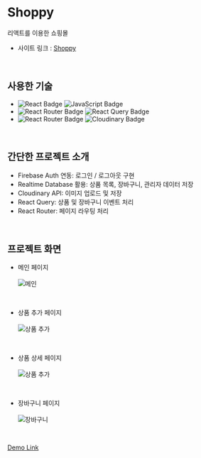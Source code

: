 # Shoppy
리액트를 이용한 쇼핑몰

- 사이트 링크 : [Shoppy](https://moonlit-cobbler-acc684.netlify.app/)
<br> 

## 사용한 기술

- ![React Badge](https://img.shields.io/badge/REACT-61DAFB?style=flat-square&logo=react&logoColor=white) ![JavaScript Badge](https://img.shields.io/badge/JAVASCRIPT-F7DF1E?style=flat-square&logo=JavaScript&logoColor=white) 
- ![React Router Badge](https://img.shields.io/badge/REACT_ROUTER-CA4245?style=flat-square&logo=react-router&logoColor=white) ![React Query Badge](https://img.shields.io/badge/REACT_QUERY-FF4154?style=flat-square&logo=react-query&logoColor=white)
- ![React Router Badge](https://img.shields.io/badge/Firebase-FFCA28?style=flat-square&logo=Firebase&logoColor=white) ![Cloudinary Badge](https://img.shields.io/badge/Cloudinary-003E54?style=flat-square)  
<br>

## 간단한 프로젝트 소개  
- Firebase Auth 연동: 로그인 / 로그아웃 구현  
- Realtime Database 활용: 상품 목록, 장바구니, 관리자 데이터 저장  
- Cloudinary API: 이미지 업로드 및 저장  
- React Query: 상품 및 장바구니 이벤트 처리  
- React Router: 페이지 라우팅 처리
<br>

## 프로젝트 화면
- 메인 페이지<br>  
![메인](https://user-images.githubusercontent.com/64426431/232678488-9e9a16b4-2755-43ac-992b-b81d5df2169d.png)
<br>
    
- 상품 추가 페이지<br>  
![상품 추가](https://user-images.githubusercontent.com/64426431/232678557-4c96fa06-7024-4517-9c64-4c60d588f399.png)
<br>
 
 - 상품 상세 페이지<br><br>
 ![상품 추가](https://user-images.githubusercontent.com/64426431/232678771-f299a9a4-deb4-45eb-8940-0aeb87a5c540.png) 
<br>
 
 - 장바구니 페이지<br><br>
 ![장바구니](https://user-images.githubusercontent.com/64426431/232678833-d8719b00-de60-4fcb-86eb-893c79d37c02.png) 
<br>
 
 [Demo Link](https://academy.dream-coding.com/courses/react-basic)






